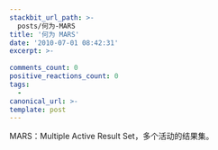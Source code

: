 ```yaml
---
stackbit_url_path: >-
  posts/何为-MARS
title: '何为 MARS'
date: '2010-07-01 08:42:31'
excerpt: >-
  
comments_count: 0
positive_reactions_count: 0
tags: 
  - 
canonical_url: >-
template: post
---
```

<p>MARS：Multiple Active Result Set，多个活动的结果集。</p>